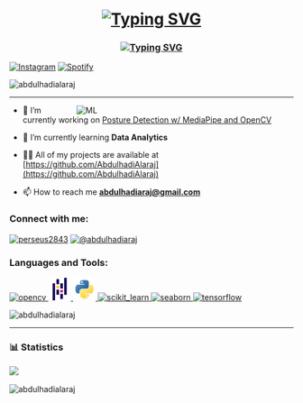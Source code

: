 <h1 align="center"><a href="https://git.io/typing-svg"><img src="https://readme-typing-svg.demolab.com?font=Fira+Code&pause=1000&center=true&repeat=false&random=false&width=435&lines=Hi+%F0%9F%91%8B%F0%9F%8F%BB%2C+I'm+Abdulhadi+Alaraj" alt="Typing SVG" /></a></h1>
<h3 align="center"><a href="https://git.io/typing-svg"><img src="https://readme-typing-svg.demolab.com?font=Fira+Code&size=17&pause=1000&center=true&random=false&width=435&lines=Aspiring+Machine+Learning+Enthusiast;Exploring+the+World+of+AI+and+Big+Data" alt="Typing SVG" /></a></h3> 
<a href="https://www.instagram.com/perseus2843/" target="_blank"><img src="https://img.shields.io/badge/Instagram-%23E4405F.svg?&style=flat-square&logo=instagram&logoColor=white" alt="Instagram"></a>
<a href="https://open.spotify.com/playlist/4Ms1VZCH3t1mRMWXCaHxar?si=fde99606f4ac47ac" target="_blank"><img src="https://img.shields.io/badge/Spotify-%231ED760.svg?&style=flat-square&logo=spotify&logoColor=white" alt="Spotify"></a>
<p align="left"> <img src="https://komarev.com/ghpvc/?username=abdulhadialaraj&label=Profile%20views&color=0e75b6&style=for-the-badge" alt="abdulhadialaraj" /> </p>


***

<img align="right" alt="ML" width="385" src="https://miro.medium.com/v2/resize:fit:1400/0*RdQGmry_IdLt6kJj.gif">

- 🔭 I’m currently working on [Posture Detection w/ MediaPipe and OpenCV](https://github.com/AbdulhadiAlaraj/Posture-Detection)

- 🌱 I’m currently learning **Data Analytics**

- 👨‍💻 All of my projects are available at [https://github.com/AbdulhadiAlaraj](https://github.com/AbdulhadiAlaraj)

- 📫 How to reach me **abdulhadiaraj@gmail.com**

<h3 align="left">Connect with me:</h3>
<p align="left">
<a href="https://instagram.com/perseus2843" target="blank"><img align="center" src="https://raw.githubusercontent.com/rahuldkjain/github-profile-readme-generator/master/src/images/icons/Social/instagram.svg" alt="perseus2843" height="30" width="40" /></a>
<a href="https://medium.com/@abdulhadiaraj" target="blank"><img align="center" src="https://raw.githubusercontent.com/rahuldkjain/github-profile-readme-generator/master/src/images/icons/Social/medium.svg" alt="@abdulhadiaraj" height="30" width="40" /></a>
</p>

<h3 align="left">Languages and Tools:</h3>
<p align="left"> 
  <a href="https://opencv.org/" target="_blank" rel="noreferrer" > <img src="https://www.vectorlogo.zone/logos/opencv/opencv-icon.svg" alt="opencv" width="40" height="40"/> </a>
  <a href="https://pandas.pydata.org/" target="_blank" rel="noreferrer"> <img src="https://raw.githubusercontent.com/devicons/devicon/2ae2a900d2f041da66e950e4d48052658d850630/icons/pandas/pandas-original.svg" alt="pandas" width="40" height="40"/> </a> 
  <a href="https://www.python.org" target="_blank" rel="noreferrer"> <img src="https://raw.githubusercontent.com/devicons/devicon/master/icons/python/python-original.svg" alt="python" width="40" height="40"/> </a> 
  <a href="https://scikit-learn.org/" target="_blank" rel="noreferrer"> <img src="https://upload.wikimedia.org/wikipedia/commons/0/05/Scikit_learn_logo_small.svg" alt="scikit_learn" width="40" height="40"/> </a> 
  <a href="https://seaborn.pydata.org/" target="_blank" rel="noreferrer"> <img src="https://seaborn.pydata.org/_images/logo-mark-lightbg.svg" alt="seaborn" width="40" height="40"/> </a> 
  <a href="https://www.tensorflow.org" target="_blank" rel="noreferrer"> <img src="https://www.vectorlogo.zone/logos/tensorflow/tensorflow-icon.svg" alt="tensorflow" width="40" height="40"/> </a> 
</p>

<p><img src="https://github-readme-stats.vercel.app/api/top-langs?username=abdulhadialaraj&show_icons=true&locale=en&layout=compact&theme=blueberry" alt="abdulhadialaraj" /></p>

***
<h3 align="left">📊 Statistics</h3>
<p><img align="center" src="http://github-profile-summary-cards.vercel.app/api/cards/profile-details?username=AbdulhadiAlaraj&theme=blueberry" ></p>
<p><img align="center" src="https://github-readme-stats.vercel.app/api?username=abdulhadialaraj&show_icons=true&locale=en&theme=blueberry" alt="abdulhadialaraj" /></p>


